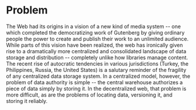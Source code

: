 # Problem 

The Web had its origins in a vision of a new kind of media system -- one which completed the democratizing work of Gutenberg by giving ordinary people the power to create and publish their work to an unlimited audience. While parts of this vision have been realized, the web has ironically given rise to a dramatically more centralized and consolidated landscape of data storage and distribution -- completely unlike how libraries manage content. The recent rise of autocratic tendencies in various jurisdictions (Turkey, the Philippines, Russia, the United States) is a salutary reminder of the fragility of any centralized data storage system. In a centralized model, however, the problem of data authority is simple -- the central warehouse authorizes a piece of data simply by storing it. In the decentralized web, that problem is more difficult, as are the problems of locating data, versioning it, and storing it reliably. 
